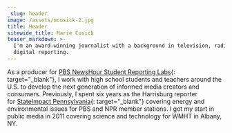 ```yaml
---
_slug: header
image: /assets/mcusick-2.jpg
title: Header
sitewide_title: Marie Cusick
teaser_markdown: >-
  I'm an award-winning journalist with a background in television, radio, and
  digital reporting.
---
```


As a producer for&nbsp;[PBS NewsHour Student Reporting Labs](https://studentreportinglabs.org/){: target="_blank"}, I work with high school students and teachers around the U.S. to develop the next generation of informed media creators and consumers. Previously, I spent six years as the Harrisburg reporter for&nbsp;[StateImpact Pennsylvania](https://stateimpact.npr.org/pennsylvania/author/mariecusick/){: target="_blank"}&nbsp;covering energy and environmental issues for PBS and NPR member stations. I got my start in public media in 2011 covering science and technology for WMHT in Albany, NY.

&nbsp;